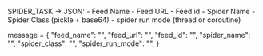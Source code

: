 SPIDER_TASK -> JSON:
    - Feed Name
    - Feed URL
    - Feed id
    - Spider Name
    - Spider Class (pickle + base64)
    - spider run mode (thread or coroutine)


message = {
    "feed_name": "",
    "feed_url": "",
    "feed_id": "",
    "spider_name": "",
    "spider_class": "",
    "spider_run_mode": "",
}
